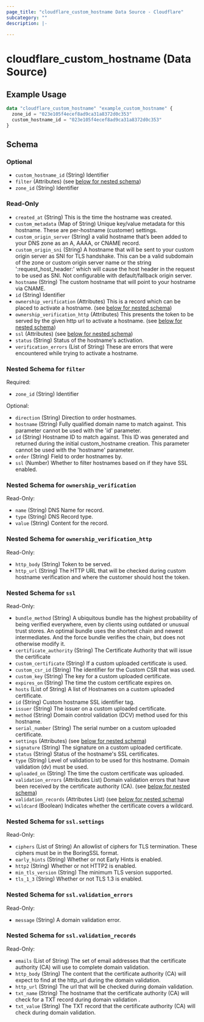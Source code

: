 ```yaml
---
page_title: "cloudflare_custom_hostname Data Source - Cloudflare"
subcategory: ""
description: |-
  
---
```


# cloudflare_custom_hostname (Data Source)



## Example Usage

```terraform
data "cloudflare_custom_hostname" "example_custom_hostname" {
  zone_id = "023e105f4ecef8ad9ca31a8372d0c353"
  custom_hostname_id = "023e105f4ecef8ad9ca31a8372d0c353"
}
```

<!-- schema generated by tfplugindocs -->
## Schema

### Optional

- `custom_hostname_id` (String) Identifier
- `filter` (Attributes) (see [below for nested schema](#nestedatt--filter))
- `zone_id` (String) Identifier

### Read-Only

- `created_at` (String) This is the time the hostname was created.
- `custom_metadata` (Map of String) Unique key/value metadata for this hostname. These are per-hostname (customer) settings.
- `custom_origin_server` (String) a valid hostname that’s been added to your DNS zone as an A, AAAA, or CNAME record.
- `custom_origin_sni` (String) A hostname that will be sent to your custom origin server as SNI for TLS handshake. This can be a valid subdomain of the zone or custom origin server name or the string ':request_host_header:' which will cause the host header in the request to be used as SNI. Not configurable with default/fallback origin server.
- `hostname` (String) The custom hostname that will point to your hostname via CNAME.
- `id` (String) Identifier
- `ownership_verification` (Attributes) This is a record which can be placed to activate a hostname. (see [below for nested schema](#nestedatt--ownership_verification))
- `ownership_verification_http` (Attributes) This presents the token to be served by the given http url to activate a hostname. (see [below for nested schema](#nestedatt--ownership_verification_http))
- `ssl` (Attributes) (see [below for nested schema](#nestedatt--ssl))
- `status` (String) Status of the hostname's activation.
- `verification_errors` (List of String) These are errors that were encountered while trying to activate a hostname.

<a id="nestedatt--filter"></a>
### Nested Schema for `filter`

Required:

- `zone_id` (String) Identifier

Optional:

- `direction` (String) Direction to order hostnames.
- `hostname` (String) Fully qualified domain name to match against. This parameter cannot be used with the 'id' parameter.
- `id` (String) Hostname ID to match against. This ID was generated and returned during the initial custom_hostname creation. This parameter cannot be used with the 'hostname' parameter.
- `order` (String) Field to order hostnames by.
- `ssl` (Number) Whether to filter hostnames based on if they have SSL enabled.


<a id="nestedatt--ownership_verification"></a>
### Nested Schema for `ownership_verification`

Read-Only:

- `name` (String) DNS Name for record.
- `type` (String) DNS Record type.
- `value` (String) Content for the record.


<a id="nestedatt--ownership_verification_http"></a>
### Nested Schema for `ownership_verification_http`

Read-Only:

- `http_body` (String) Token to be served.
- `http_url` (String) The HTTP URL that will be checked during custom hostname verification and where the customer should host the token.


<a id="nestedatt--ssl"></a>
### Nested Schema for `ssl`

Read-Only:

- `bundle_method` (String) A ubiquitous bundle has the highest probability of being verified everywhere, even by clients using outdated or unusual trust stores. An optimal bundle uses the shortest chain and newest intermediates. And the force bundle verifies the chain, but does not otherwise modify it.
- `certificate_authority` (String) The Certificate Authority that will issue the certificate
- `custom_certificate` (String) If a custom uploaded certificate is used.
- `custom_csr_id` (String) The identifier for the Custom CSR that was used.
- `custom_key` (String) The key for a custom uploaded certificate.
- `expires_on` (String) The time the custom certificate expires on.
- `hosts` (List of String) A list of Hostnames on a custom uploaded certificate.
- `id` (String) Custom hostname SSL identifier tag.
- `issuer` (String) The issuer on a custom uploaded certificate.
- `method` (String) Domain control validation (DCV) method used for this hostname.
- `serial_number` (String) The serial number on a custom uploaded certificate.
- `settings` (Attributes) (see [below for nested schema](#nestedatt--ssl--settings))
- `signature` (String) The signature on a custom uploaded certificate.
- `status` (String) Status of the hostname's SSL certificates.
- `type` (String) Level of validation to be used for this hostname. Domain validation (dv) must be used.
- `uploaded_on` (String) The time the custom certificate was uploaded.
- `validation_errors` (Attributes List) Domain validation errors that have been received by the certificate authority (CA). (see [below for nested schema](#nestedatt--ssl--validation_errors))
- `validation_records` (Attributes List) (see [below for nested schema](#nestedatt--ssl--validation_records))
- `wildcard` (Boolean) Indicates whether the certificate covers a wildcard.

<a id="nestedatt--ssl--settings"></a>
### Nested Schema for `ssl.settings`

Read-Only:

- `ciphers` (List of String) An allowlist of ciphers for TLS termination. These ciphers must be in the BoringSSL format.
- `early_hints` (String) Whether or not Early Hints is enabled.
- `http2` (String) Whether or not HTTP2 is enabled.
- `min_tls_version` (String) The minimum TLS version supported.
- `tls_1_3` (String) Whether or not TLS 1.3 is enabled.


<a id="nestedatt--ssl--validation_errors"></a>
### Nested Schema for `ssl.validation_errors`

Read-Only:

- `message` (String) A domain validation error.


<a id="nestedatt--ssl--validation_records"></a>
### Nested Schema for `ssl.validation_records`

Read-Only:

- `emails` (List of String) The set of email addresses that the certificate authority (CA) will use to complete domain validation.
- `http_body` (String) The content that the certificate authority (CA) will expect to find at the http_url during the domain validation.
- `http_url` (String) The url that will be checked during domain validation.
- `txt_name` (String) The hostname that the certificate authority (CA) will check for a TXT record during domain validation .
- `txt_value` (String) The TXT record that the certificate authority (CA) will check during domain validation.


